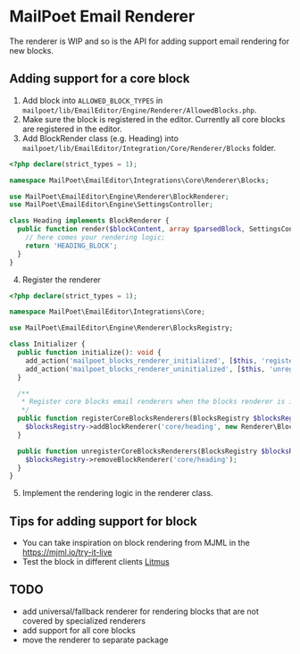 # MailPoet Email Renderer

The renderer is WIP and so is the API for adding support email rendering for new blocks.

## Adding support for a core block

1. Add block into `ALLOWED_BLOCK_TYPES` in `mailpoet/lib/EmailEditor/Engine/Renderer/AllowedBlocks.php`.
2. Make sure the block is registered in the editor. Currently all core blocks are registered in the editor.
3. Add BlockRender class (e.g. Heading) into `mailpoet/lib/EmailEditor/Integration/Core/Renderer/Blocks` folder. <br />

```php
<?php declare(strict_types = 1);

namespace MailPoet\EmailEditor\Integrations\Core\Renderer\Blocks;

use MailPoet\EmailEditor\Engine\Renderer\BlockRenderer;
use MailPoet\EmailEditor\Engine\SettingsController;

class Heading implements BlockRenderer {
  public function render($blockContent, array $parsedBlock, SettingsController $settingsController): string {
    // here comes your rendering logic;
    return 'HEADING_BLOCK';
  }
}
```

4. Register the renderer

```php
<?php declare(strict_types = 1);

namespace MailPoet\EmailEditor\Integrations\Core;

use MailPoet\EmailEditor\Engine\Renderer\BlocksRegistry;

class Initializer {
  public function initialize(): void {
    add_action('mailpoet_blocks_renderer_initialized', [$this, 'registerCoreBlocksRenderers'], 10, 1);
    add_action('mailpoet_blocks_renderer_uninitialized', [$this, 'unregisterCoreBlocksRenderers'], 10, 1);
  }

  /**
   * Register core blocks email renderers when the blocks renderer is initialized.
   */
  public function registerCoreBlocksRenderers(BlocksRegistry $blocksRegistry): void {
    $blocksRegistry->addBlockRenderer('core/heading', new Renderer\Blocks\Heading());
  }

  public function unregisterCoreBlocksRenderers(BlocksRegistry $blocksRegistry): void {
    $blocksRegistry->removeBlockRenderer('core/heading');
  }
}
```

5. Implement the rendering logic in the renderer class.

## Tips for adding support for block

- You can take inspiration on block rendering from MJML in the https://mjml.io/try-it-live
- Test the block in different clients [Litmus](https://litmus.com/)

## TODO

- add universal/fallback renderer for rendering blocks that are not covered by specialized renderers
- add support for all core blocks
- move the renderer to separate package
